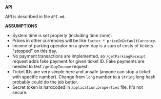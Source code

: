 **API**

API is described in file `API.md`.

**ASSUMPTIONS**

* System time is set properly (including time zone).
* Prices in other currencies will be like `factor * priceInDefaultCurrency`.
* Income of parking operator on a given day is a sum of costs of tickets "stopped" on this day.
* No payment transactions are implemented, so `/getParkingReceipt` request adds fake payment for given ticket ID.
Fake payments are needed to test `/getDayIncome` request.
* Ticket IDs are very simple here and unsafe (anyone can stop a ticket with specific number). Change from `long` number
to a `String` long hash probably could do the job better.
* Secret token is hardcoded in `application.properties` file. It's not secure.